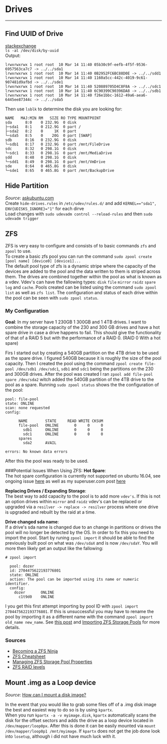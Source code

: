 # Drives
___________________________________________________________________________________________________________
## Find UUID of Drive  
[stackexchange](http://unix.stackexchange.com/questions/658/linux-how-can-i-view-all-uuids-for-all-available-disks-on-my-system)  
`ls -al /dev/disk/by-uuid`  
Output:
```
lrwxrwxrwx 1 root root  10 Mar 14 11:40 05b30c9f-eefb-4f5f-9536-6957563ca7c7 -> ../../sda1
lrwxrwxrwx 1 root root  10 Mar 14 11:40 0B2952FC6BC88D0E -> ../../sdd1
lrwxrwxrwx 1 root root  10 Mar 14 11:40 1160a5cc-442c-4019-9c61-907481d9afbd -> ../../sde1
lrwxrwxrwx 1 root root  10 Mar 14 11:40 520889705D4C8F8A -> ../../sdc1
lrwxrwxrwx 1 root root  10 Mar 14 11:40 6C90399C90396DA8 -> ../../sdb1
lrwxrwxrwx 1 root root  10 Mar 14 11:40 f26e1bbc-1612-49a6-aea6-6445ee87344c -> ../../sda5
```
Then use `lsblk` to determine the disk you are looking for:
```
NAME   MAJ:MIN RM   SIZE RO TYPE MOUNTPOINT
sda      8:0    0 232.9G  0 disk
├─sda1   8:1    0 212.9G  0 part /
├─sda2   8:2    0     1K  0 part
└─sda5   8:5    0    20G  0 part [SWAP]
sdb      8:16   0 232.9G  0 disk
└─sdb1   8:17   0 232.9G  0 part /mnt/FileDrive
sdc      8:32   0 298.1G  0 disk
└─sdc1   8:33   0 298.1G  0 part /mnt/MediaDrive
sdd      8:48   0 298.1G  0 disk
└─sdd1   8:49   0 298.1G  0 part /mnt/VmDrive
sde      8:64   0 465.8G  0 disk
└─sde1   8:65   0 465.8G  0 part /mnt/BackupDrive
```  

## Hide Partition
*Source*: [askubuntu.com](http://askubuntu.com/questions/124094/how-to-hide-an-ntfs-partition-from-ubuntu)  
Create `hide-drives.rules` in `/etc/udev/rules.d/` and add `KERNEL=="sda1", ENV{UDISKS_IGNORE}="1"` for each dirve  
Load changes with `sudo udevadm control --reload-rules` and then `sudo udevadm trigger`  

## ZFS  

ZFS is very easy to configure and consists of to basic commands `zfs` and `zpool` to use.  
To create a basic zfs pool you can run the command `sudo zpool create [pool name] [device0] [device1]...`  
The default pool type of zfs is a dynamic stripe where the capacity of the devices are added to the pool and the
data written to them is striped across them. The drives are combined together within the pool as what is known as a vdev.
Vdev's can have the fallowing types: `disk` `file` `mirror` `raidz` `spare` `log` and `cache`. Pools created can be listed
using the command `sudo zpool list` as well as `zfs list`. The configuration and status of each drive within the pool can
be seen with `sudo zpool status`.

### My Configuration
**Goal**: In my server have 1 230GB 1 300GB and 1 4TB drives. I want to combine the storage capacity of the 230 and 300 GB
drives and have a hot spare drive in case a drive happens to fail. This should give the functionality of that of a RAID 5
but with the performance of a RAID 0. (RAID 0 With a hot spare)

Firs I started out by creating a 540GB partition on the 4TB drive to be used as the spare drive. I figured 540GB because it is
roughly the size of the pool capacity. Then I created the pool using the command `zpool create file-pool /dev/sdb1 /dev/sdc1`,
`sdb1` and `sdc1` being the partitions on the 230 and 300GB drives. After the pool was created I ran `zpool add file-pool spare /dev/sda2`
witch added the 540GB partition of the 4TB drive to the pool as a spare. Running `sudo zpool status` shows the the configuration of the
pool:  
```
pool: file-pool
state: ONLINE
scan: none requested
config:

      NAME        STATE     READ WRITE CKSUM
      file-pool   ONLINE       0     0     0
        sdb1      ONLINE       0     0     0
        sdc1      ONLINE       0     0     0
      spares
        sda2      AVAIL

errors: No known data errors
```
After this the pool was ready to be used.

###Potential Issues When Using ZFS:
**Hot Spare**:    
The hot spare configuration is currently not supported on ubuntu 16.04, see ongoing issue
[here](https://github.com/zfsonlinux/zfs/issues/4358#issuecomment-233812603) as well as my superuser.com post [here](http://superuser.com/questions/1102939/zfs-hot-spare-not-working)  

**Replacing Drives / Expanding Storage**:  
The best way to add capacity to the pool is to add more `vdev's`. If this is not an option drives within `mirror` and
`raidz` vdev's can be replaced or upgraded via a `resilver -> replace -> resilver` process where one drive is upgraded
and rebuilt by the raid at a time.  

**Drive changed sda name**:  
If a drive's sda name is changed due to an change in partitions or drives the pool will no longer be detected by the OS.
In order to fix this you need to import the pool. Start by runing `zpool import` it should be able to find the previously
built pool on what was `/dev/sdaX` and is now `/dev/sdaY`. You will more then likely get an output like the fallowing:  
```
# zpool import

  pool: dozer
  id: 2704475622193776801
  state: ONLINE
  action: The pool can be imported using its name or numeric identifier.
  config:
    dozer       ONLINE
      c1t9d0    ONLINE
```  
I you get this first attempt importing by pool ID with `zpool import 2704475622193776801`.
If this is unsuccessful you may have to rename the pool by importing it as a different name with the command `zpool import old_name new_name`. See [this post](http://superuser.com/questions/1106503/expanding-size-of-virtual-hard-drive-zfs) and [Importing ZFS Storage Pools](http://docs.oracle.com/cd/E19253-01/819-5461/gazuf/index.html) for more details.

### Sources
* [Becoming a ZFS Ninja](https://www.youtube.com/watch?v=tPsV_8k-aVU)  
* [ZFS Cheatsheet](http://www.datadisk.co.uk/html_docs/sun/sun_zfs_cs.htm)
* [Managing ZFS Storage Pool Properties](http://docs.oracle.com/cd/E19253-01/819-5461/gfifk/index.html)
* [ZFS RAID levels](http://www.zfsbuild.com/2010/05/26/zfs-raid-levels/)

## Mount .img as a Loop device
*Source*: [How can I mount a disk image?](http://superuser.com/questions/344899/how-can-i-mount-a-disk-image)  

In the event that you would like to grab some files off of a .img disk image the best and easiest way to do so is by using `kpartx`.  
When you run `kpartx -a -v myimage.disk`, `kpartx` automatically scans the disk for the offset sectors and adds the drive as a loop
device located in `/dev/mapper/loop0px`. After this is done it can be easily mounted via `mount /dev/mapper/loop0p1 /mnt/myimage`.
If `kpartx` does not get the job done look into `losetup`, although i did not have much luck with it.
